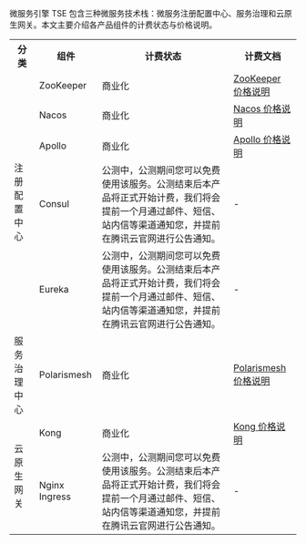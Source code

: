 微服务引擎 TSE 包含三种微服务技术栈：微服务注册配置中心、服务治理和云原生网关。本文主要介绍各产品组件的计费状态与价格说明。

<table>
<tr>
<th>分类</th>
<th>组件</th>
<th  colspan = "3">计费状态</th>
<th>计费文档</th>
</tr>
<tr>
<td rowspan="5">注册配置中心</td>
<td rowspan="1">ZooKeeper</td>
<td colspan = "3">商业化</td>
<td><a href="https://cloud.tencent.com/document/product/1364/75457">ZooKeeper 价格说明</a></td>
</tr>
<tr>
<td rowspan="1">Nacos</td>
<td colspan = "3">商业化</td>
<td><a href="https://cloud.tencent.com/document/product/1364/75459">Nacos 价格说明</a></td>
</tr>
<tr>
<td rowspan="1">Apollo</td>
<td colspan = "3">商业化</td>
<td><a href="https://cloud.tencent.com/document/product/1364/75210">Apollo 价格说明</a></td>
</tr>
<tr>
<td rowspan="1">Consul</td>
<td colspan = "3">公测中，公测期间您可以免费使用该服务。公测结束后本产品将正式开始计费，我们将会提前一个月通过邮件、短信、站内信等渠道通知您，并提前在腾讯云官网进行公告通知。</td>
<td>-</td>
</tr>
<tr>
<td rowspan="1">Eureka</td>
<td colspan = "3">公测中，公测期间您可以免费使用该服务。公测结束后本产品将正式开始计费，我们将会提前一个月通过邮件、短信、站内信等渠道通知您，并提前在腾讯云官网进行公告通知。</td>
<td>-</td>
</tr>
<tr>
<td rowspan="1">服务治理中心</td>
<td rowspan="1">Polarismesh</td>
<td colspan = "3">商业化</td>
<td><a href="https://cloud.tencent.com/document/product/1364/75671">Polarismesh 价格说明</a></td>
</tr>
<tr>
<td rowspan="2">云原生网关</td>
<td rowspan="1">Kong</td>
<td colspan = "3">商业化</td>
<td><a href="https://cloud.tencent.com/document/product/1364/77639">Kong 价格说明</a></td>
<tr>
<td rowspan="1">Nginx Ingress</td>
<td colspan = "3">公测中，公测期间您可以免费使用该服务。公测结束后本产品将正式开始计费，我们将会提前一个月通过邮件、短信、站内信等渠道通知您，并提前在腾讯云官网进行公告通知。</td>
<td>-</td>
</tr>
</tr>
</table>

  



